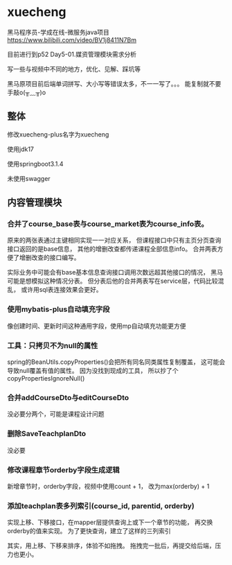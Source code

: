 # xuecheng

黑马程序员-学成在线-微服务java项目
https://www.bilibili.com/video/BV1j8411N7Bm

目前进行到p52 Day5-01.媒资管理模块需求分析

写一些与视频中不同的地方，优化、见解、踩坑等

黑马原项目前后端单词拼写、大小写等错误太多，不一一写了。。。
能复制就不要手敲o(╥﹏╥)o

## 整体

修改xuecheng-plus名字为xuecheng

使用jdk17

使用springboot3.1.4

未使用swagger



## 内容管理模块

### 合并了course_base表与course_market表为course_info表。

原来的两张表通过主键相同实现一一对应关系，
但课程接口中只有主页分页查询接口返回的是base信息，
其他的增删改查都传递课程全部信息info。
合并两表方便了增删改查的接口编写。

实际业务中可能会有base基本信息查询接口调用次数远超其他接口的情况，
黑马可能是想模拟这种情况分表。
但分表后他的合并两表写在service层，代码比较混乱，
或许用sql表连接效果会更好。

### 使用mybatis-plus自动填充字段

像创建时间、更新时间这种通用字段，使用mp自动填充功能更方便

### 工具：只拷贝不为null的属性

spring的BeanUtils.copyProperties()会把所有同名同类属性复制覆盖，
这可能会导致null覆盖有值的属性。
因为没找到现成的工具，
所以抄了个copyPropertiesIgnoreNull()

### 合并addCourseDto与editCourseDto

没必要分两个，可能是课程设计问题

### 删除SaveTeachplanDto

没必要

### 修改课程章节orderby字段生成逻辑

新增章节时，orderby字段，视频中使用count + 1，
改为max(orderby) + 1

### 添加teachplan表多列索引(course_id, parentid, orderby)

实现上移、下移接口，在mapper层提供查询上或下一个章节的功能，
再交换orderby的值来实现。
为了更快查询，建立了这样的三列索引

其实，用上移、下移来排序，体验不如拖拽。
拖拽完一批后，再提交给后端，压力也更小。
